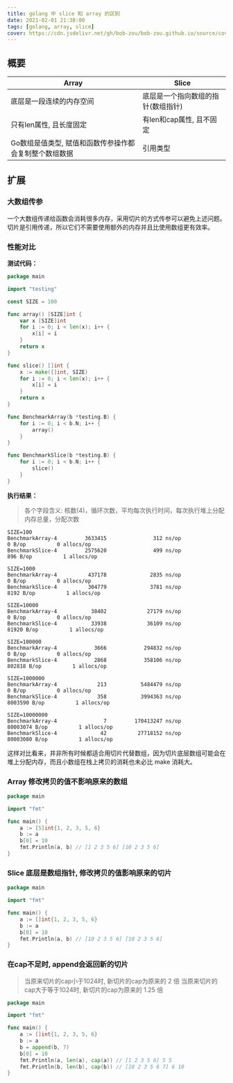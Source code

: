 ```yaml
---
title: golang 中 slice 和 array 的区别
date: 2021-02-01 21:38:00
tags: [golang, array, slice]
cover: https://cdn.jsdelivr.net/gh/bob-zou/bob-zou.github.io/source/covers/go-array-vs-slice.png
---
```


## 概要
| Array | Slice |
| --- | --- |
| 底层是一段连续的内存空间 | 底层是一个指向数组的指针(数组指针) |
| 只有len属性, 且长度固定 | 有len和cap属性, 且不固定 |
| Go数组是值类型, 赋值和函数传参操作都会复制整个数组数据 | 引用类型 |

## 扩展
### 大数组传参
一个大数组传递给函数会消耗很多内存，采用切片的方式传参可以避免上述问题。
切片是引用传递，所以它们不需要使用额外的内存并且比使用数组更有效率。

### 性能对比
**测试代码：**
```go
package main

import "testing"

const SIZE = 100

func array() [SIZE]int {
	var x [SIZE]int
	for i := 0; i < len(x); i++ {
		x[i] = i
	}
	return x
}

func slice() []int {
	x := make([]int, SIZE)
	for i := 0; i < len(x); i++ {
		x[i] = i
	}
	return x
}

func BenchmarkArray(b *testing.B) {
	for i := 0; i < b.N; i++ {
		array()
	}
}

func BenchmarkSlice(b *testing.B) {
	for i := 0; i < b.N; i++ {
		slice()
	}
}
```
**执行结果：**
> 各个字段含义: 核数(4)，循环次数，平均每次执行时间，每次执行堆上分配内存总量，分配次数
```shell
SIZE=100
BenchmarkArray-4         3633415               312 ns/op               0 B/op          0 allocs/op
BenchmarkSlice-4         2575620               499 ns/op             896 B/op          1 allocs/op
```
```shell
SIZE=1000
BenchmarkArray-4          437178              2835 ns/op               0 B/op          0 allocs/op
BenchmarkSlice-4          304779              3781 ns/op            8192 B/op          1 allocs/op
```
```shell
SIZE=10000
BenchmarkArray-4           38402             27179 ns/op               0 B/op          0 allocs/op
BenchmarkSlice-4           33938             36109 ns/op           81920 B/op          1 allocs/op
```
```shell
SIZE=100000
BenchmarkArray-4            3666            294832 ns/op               0 B/op          0 allocs/op
BenchmarkSlice-4            2868            358106 ns/op          802818 B/op          1 allocs/op
```
```shell
SIZE=1000000
BenchmarkArray-4             213           5484479 ns/op               0 B/op          0 allocs/op
BenchmarkSlice-4             358           3994363 ns/op         8003590 B/op          1 allocs/op
```
```shell
SIZE=10000000
BenchmarkArray-4               7         170413247 ns/op        80003074 B/op          1 allocs/op
BenchmarkSlice-4              42          27718152 ns/op        80003080 B/op          1 allocs/op
```
这样对比看来，并非所有时候都适合用切片代替数组，因为切片底层数组可能会在堆上分配内存，而且小数组在栈上拷贝的消耗也未必比 make 消耗大。

### Array 修改拷贝的值不影响原来的数组
```go
package main

import "fmt"

func main() {
    a := [5]int{1, 2, 3, 5, 6}
    b := a
    b[0] = 10
    fmt.Println(a, b) // [1 2 3 5 6] [10 2 3 5 6]
}
```

### Slice 底层是数组指针, 修改拷贝的值影响原来的切片
```go
package main

import "fmt"

func main() {
	a := []int{1, 2, 3, 5, 6}
	b := a
	b[0] = 10
	fmt.Println(a, b) // [10 2 3 5 6] [10 2 3 5 6]
}
```

### 在cap不足时, append会返回新的切片
> 当原来切片的cap小于1024时, 新切片的cap为原来的 2 倍
> 当原来切片的cap大于等于1024时, 新切片的cap为原来的 1.25 倍
```go
package main

import "fmt"

func main() {
	a := []int{1, 2, 3, 5, 6}
	b := a
	b = append(b, 7)
	b[0] = 10
	fmt.Println(a, len(a), cap(a)) // [1 2 3 5 6] 5 5
	fmt.Println(b, len(b), cap(b)) // [10 2 3 5 6 7] 6 10
}
```
